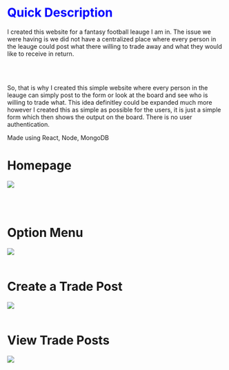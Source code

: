 <h1 style="color:blue">Quick Description</h1>
<div>I created this website for a fantasy football leauge I am in. The issue we were having is we did not have a centralized place where every person in the leauge could post what there willing to trade away and what they would like to receive in return. </div>

<br></br>

<div>So, that is why I created this simple website where every person in the leauge can simply post to the form or look at the board and see who is willing to trade what. This idea definitley could be expanded much more however I created this as simple as possible for the users, it is just a simple form which then shows the output on the board. There is no user authentication.</div>

<h7>Made using React, Node, MongoDB</h7>

<h1>Homepage</h1>

<img src="https://user-images.githubusercontent.com/98666468/190497296-b6af1f34-d81e-4f4a-9118-a5a902a77da0.png"></img>



<br></br>

<h1>Option Menu</h1>
<img src="https://user-images.githubusercontent.com/98666468/190495684-eb96736e-56bc-4c57-bd44-61b6ba6388d5.png"></img>
<br></br>

<h1>Create a Trade Post</h1>
<img src="https://user-images.githubusercontent.com/98666468/190495784-5645445b-42cb-4353-91e8-c67a861db1b8.png"></img>
<br></br>

<h1>View Trade Posts</h1>
<img src="https://user-images.githubusercontent.com/98666468/190496419-01fc2d96-e5a9-4278-adc2-73f6ed22b596.png"></img>

